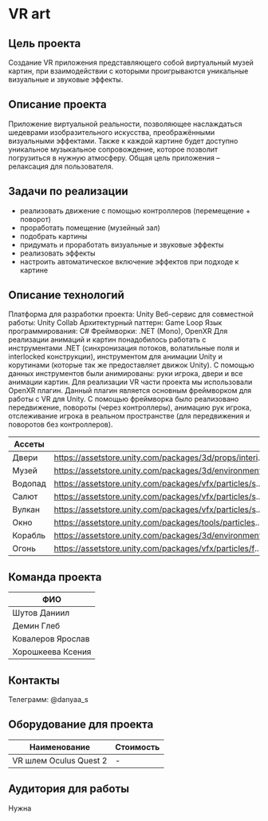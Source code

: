 # VR art

## Цель проекта

Создание VR приложения представляющего собой виртуальный музей картин, при взаимодействии с которыми проигрываются уникальные визуальные и звуковые эффекты.

## Описание проекта

Приложение виртуальной реальности, позволяющее наслаждаться шедеврами изобразительного искусства, преображёнными визуальными эффектами. Также к каждой картине будет доступно уникальное музыкальное сопровождение, которое позволит погрузиться в нужную атмосферу. Общая цель приложения – релаксация для пользователя.

## Задачи по реализации

- реализовать движение с помощью контроллеров (перемещение + поворот)
- проработать помещение (музейный зал)
- подобрать картины
- придумать и проработать визуальные и звуковые эффекты
- реализовать эффекты
- настроить автоматическое включение эффектов при подходе к картине

## Описание технологий
Платформа для разработки проекта: Unity
Веб-сервис для совместной работы: Unity Collab
Архитектурный паттерн: Game Loop
Язык программирования: C#
Фреймворки: .NET (Mono), OpenXR
Для реализации анимаций и картин понадобилось работать с инструментами .NET (синхронизация потоков, волатильные поля и interlocked конструкции), инструментом для анимации Unity и корутинами (которые так же предоставляет движок Unity). С помощью данных инструментов были анимированы: руки игрока, двери и все анимации картин.
Для реализации VR части проекта мы использовали OpenXR плагин. Данный плагин является основным фреймворком для работы с VR для Unity. С помощью фреймворка было реализовано передвижение, повороты (через контроллеры), анимацию рук игрока, отслеживание игрока в реальном пространстве (для передвижения и поворотов без контроллеров).


| Ассеты | |
|-----|-----|
| Двери | https://assetstore.unity.com/packages/3d/props/interi.. |
| Музей | https://assetstore.unity.com/packages/3d/environments.. |
| Водопад | https://assetstore.unity.com/packages/vfx/particles/s.. |
| Салют | https://assetstore.unity.com/packages/vfx/particles/s.. |
| Вулкан | https://assetstore.unity.com/packages/vfx/particles/s.. |
| Окно | https://assetstore.unity.com/packages/tools/particles.. |
| Корабль| https://assetstore.unity.com/packages/3d/environments.. |
| Огонь | https://assetstore.unity.com/packages/vfx/particles/f.. |


## Команда проекта

| ФИО |
|-----|
| Шутов Даниил |
| Демин Глеб |
| Ковалеров Ярослав |
| Хорошкеева Ксения |

## Контакты
Телеграмм: @danyaa_s

## Оборудование для проекта

| Наименование | Стоимость |
|-----|-----|
| VR шлем Oculus Quest 2 | - |

## Аудитория для работы

Нужна
